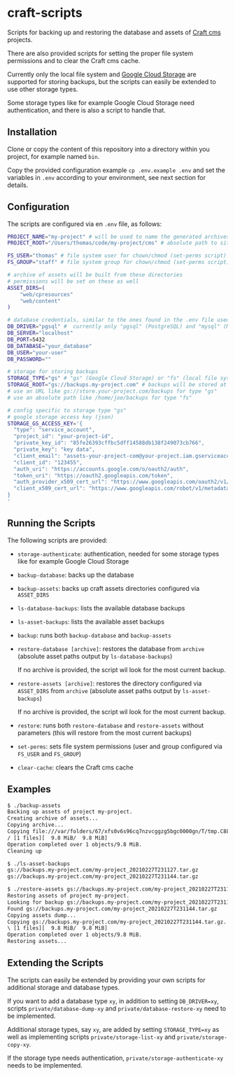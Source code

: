 # craft-scripts

Scripts for backing up and restoring the database and assets of [Craft cms](https://craftcms.com/) projects.

There are also provided scripts for setting the proper file system permissions and to clear the Craft cms cache.

Currently only the local file system and [Google Cloud Storage](https://cloud.google.com/storage) are supported for storing backups, but the scripts can easily be extended to use other storage types.

Some storage types like for example Google Cloud Storage need authentication, and there is also a script to handle that.

## Installation

Clone or copy the content of this repository into a directory within you project, for example named `bin`.

Copy the provided configuration example `cp .env.example .env` and set the variables in `.env` according to your environment, see next section for details.

## Configuration

The scripts are configured via en `.env` file, as follows:

```bash
PROJECT_NAME="my-project" # will be used to name the generated archives
PROJECT_ROOT="/Users/thomas/code/my-project/cms" # absolute path to site, without trailing slash

FS_USER="thomas" # file system user for chown/chmod (set-perms script)
FS_GROUP="staff" # file system group for chown/chmod (set-perms script)

# archive of assets will be built from these directories
# permissions will be set on these as well
ASSET_DIRS=(
    "web/cpresources"
    "web/content"
)

# database credentials, similar to the ones found in the .env file used by Craft cms
DB_DRIVER="pgsql" #  currently only "pgsql" (PostgreSQL) and "mysql" (MySQL) are supported
DB_SERVER="localhost"
DB_PORT=5432
DB_DATABASE="your_database"
DB_USER="your-user"
DB_PASSWORD=""

# storage for storing backups
STORAGE_TYPE="gs" # "gs" (Google Cloud Storage) or "fs" (local file system)
STORAGE_ROOT="gs://backups.my-project.com" # backups will be stored at this location
# use an URL like gs://store.your-project.com/backups for type "gs"
# use an absolute path like /home/joe/backups for type "fs"

# config specific to storage type "gs"
# google storage access key (json)
STORAGE_GS_ACCESS_KEY='{
  "type": "service_account",
  "project_id": "your-project-id",
  "private_key_id": "85fe26393cffbc5dff14588db138f249073cb766",
  "private_key": "key data",
  "client_email": "assets-your-project-com@your-project.iam.gserviceaccount.com",
  "client_id": "123455",
  "auth_uri": "https://accounts.google.com/o/oauth2/auth",
  "token_uri": "https://oauth2.googleapis.com/token",
  "auth_provider_x509_cert_url": "https://www.googleapis.com/oauth2/v1/certs",
  "client_x509_cert_url": "https://www.googleapis.com/robot/v1/metadata/x509/assets-your-project-com%40your-project.iam.gserviceaccount.com"
}
'
```

## Running the Scripts

The following scripts are provided:

- `storage-authenticate`: authentication, needed for some storage types like for example Google Cloud Storage

- `backup-database`: backs up the database

- `backup-assets`: backs up craft assets directories configured via `ASSET_DIRS`

- `ls-database-backups`: lists the available database backups

- `ls-asset-backups`: lists the available asset backups

- `backup`: runs both `backup-database` and `backup-assets`

- `restore-database [archive]`: restores the database from `archive` (absolute asset paths output by `ls-database-backups`)

    If no archive is provided, the script wil look for the most current backup.

- `restore-assets [archive]`: restores the directory configured via `ASSET_DIRS` from `archive` (absolute asset paths output by `ls-asset-backups`)

    If no archive is provided, the script wil look for the most current backup.

- `restore`: runs both `restore-database` and `restore-assets` without parameters (this will restore from the most current backups)

- `set-perms`: sets file system permissions (user and group configured via `FS_USER` and `FS_GROUP`)

- `clear-cache`: clears the Craft cms cache

## Examples

```bash
$ ./backup-assets
Backing up assets of project my-project.
Creating archive of assets...
Copying archive...
Copying file:///var/folders/67/xfs0v6s96cq7nzvcggzg5bgc0000gn/T/tmp.C8Lxmdid/my-project_20210227T231144.tar.gz [Content-Type=application/x-tar]...
/ [1 files][  9.8 MiB/  9.8 MiB]
Operation completed over 1 objects/9.8 MiB.
Cleaning up

$ ./ls-asset-backups
gs://backups.my-project.com/my-project_20210227T231127.tar.gz
gs://backups.my-project.com/my-project_20210227T231144.tar.gz

$ ./restore-assets gs://backups.my-project.com/my-project_20210227T231144.tar.gz
Restoring assets of project my-project.
Looking for backup gs://backups.my-project.com/my-project_20210227T231144.tar.gz
Found gs://backups.my-project.com/my-project_20210227T231144.tar.gz
Copying assets dump...
Copying gs://backups.my-project.com/my-project_20210227T231144.tar.gz...
\ [1 files][  9.8 MiB/  9.8 MiB]
Operation completed over 1 objects/9.8 MiB.
Restoring assets...
```

## Extending the Scripts

The scripts can easily be extended by providing your own scripts for additional storage and database types.

If you want to add a database type `xy`, in addition to setting `DB_DRIVER=xy`, scripts `private/database-dump-xy` and `private/database-restore-xy` need to be implemented.

Additional storage types, say `xy`, are added by setting `STORAGE_TYPE=xy` as well as implementing scripts `private/storage-list-xy` and `private/storage-copy-xy`.

If the storage type needs authentication, `private/storage-authenticate-xy` needs to be implemented.
